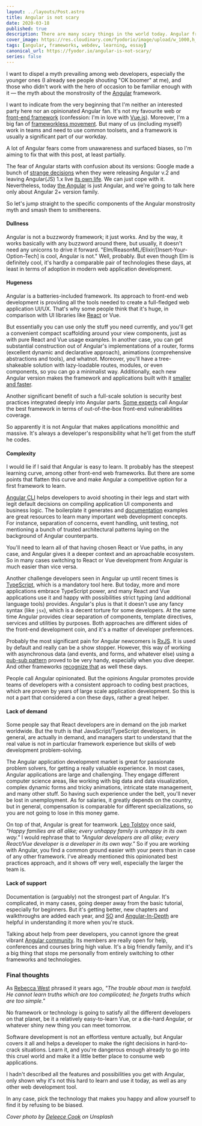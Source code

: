 ```yaml
---
layout: ../layouts/Post.astro
title: Angular is not scary
date: 2020-03-18
published: true
description: There are many scary things in the world today. Angular framework is not one of them, and here is why.
cover_image: https://res.cloudinary.com/fyodorio/image/upload/w_1000,h_420,c_fill,g_auto/v1584173614/deleece-cook-Sbzdce7DucU-unsplash_cnwvyl.jpg
tags: [angular, frameworks, webdev, learning, essay]
canonical_url: https://fyodor.io/angular-is-not-scary/
series: false
---
```


I want to dispel a myth prevailing among web developers, especially the younger ones (I already see people shouting "OK boomer" at me), and those who didn't work with the hero of occasion to be familiar enough with it — the myth about the monstrosity of the [Angular](https://angular.io) framework.

I want to indicate from the very beginning that I'm neither an interested party here nor an opinionated Angular fan. It's not my favourite web or [front-end framework](https://fyodor.io/marvelous-frameworks/) (confession: I'm in love with [Vue.js](https://vuejs.org)). Moreover, I'm a big fan of [frameworkless movement](http://frameworklessmovement.org). But many of us (including myself) work in teams and need to use common toolsets, and a framework is usually a significant part of our workday. 

A lot of Angular fears come from unawareness and surfaced biases, so I'm aiming to fix that with this post, at least partially.

The fear of Angular starts with confusion about its versions: Google made a bunch of [strange decisions](http://blog.angularjs.org/2016/09/angular2-final.html) when they were releasing Angular v.2 and leaving Angular(JS) 1.x live [its own life](https://angularjs.org). We can just cope with it. Nevertheless, today [the Angular](https://en.wikipedia.org/wiki/Angular_(web_framework)) is just Angular, and we're going to talk here only about Angular 2+ version family.

So let's jump straight to the specific components of the Angular monstrosity myth and smash them to smithereens.

#### Dullness 

Angular is not a buzzwordy framework; it just works. And by the way, it works basically with any buzzword around there, but usually, it doesn't need any unicorns to drive it forward. "Elm/ReasonML/Elixir/[Insert-Your-Option-Tech] is cool, Angular is not." Well, probably. But even though Elm is definitely cool, it's hardly a comparable pair of technologies these days, at least in terms of adoption in modern web application development.
 
#### Hugeness

Angular is a batteries-included framework. Its approach to front-end web development is providing all the tools needed to create a full-fledged web application UI/UX. That's why some people think that it's huge, in comparison with UI libraries like [React](https://reactjs.org) or Vue. 

But essentially you can use only the stuff you need currently, and you'll get a convenient compact scaffolding around your view components, just as with pure React and Vue usage examples. In another case, you can get substantial construction out of Angular's implementations of a router, forms (excellent dynamic and declarative approach), animations (comprehensive abstractions and tools), and whatnot. Moreover, you'll have a tree-shakeable solution with lazy-loadable routes, modules, or even components, so you can go a minimalist way. Additionally, each new Angular version makes the framework and applications built with it [smaller and faster](https://medium.com/abc-software-development/angular-9-faster-and-smaller-64fc21eaf760). 

Another significant benefit of such a full-scale solution is security best practices integrated deeply into Angular parts. [Some experts](https://twitter.com/PhilippeDeRyck) call Angular the best framework in terms of out-of-the-box front-end vulnerabilities coverage.

So apparently it is not Angular that makes applications monolithic and massive. It's always a developer's responsibility what he'll get from the stuff he codes.
 
#### Complexity

I would lie if I said that Angular is easy to learn. It probably has the steepest learning curve, among other front-end web frameworks. But there are some points that flatten this curve and make Angular a competitive option for a first framework to learn.

[Angular CLI](https://cli.angular.io) helps developers to avoid shooting in their legs and start with legit default decisions on compiling application UI components and business logic. The boilerplate it generates and [documentation](https://angular.io/docs) examples are great resources to learn many important web development concepts. For instance, separation of concerns, event handling, unit testing, not mentioning a bunch of trusted architectural patterns laying on the background of Angular counterparts.

You'll need to learn all of that having chosen React or Vue paths, in any case, and Angular gives it a deeper context and an aproachable ecosystem. So in many cases switching to React or Vue development from Angular is much easier than vice versa.

Another challenge developers seen in Angular up until recent times is [TypeScript](https://www.typescriptlang.org), which is a mandatory tool here. But today, more and more applications embrace TypeScript power, and many React and Vue applications use it and happy with possibilities strict typing (and additional language tools) provides. Angular's plus is that it doesn't use any fancy syntax (like `jsx`), which is a decent torture for some developers. At the same time Angular provides clear separation of components, template directives, services and utilities by purposes. Both approaches are different sides of the front-end development coin, and it's a matter of developer preferences.

Probably the most significant pain for Angular newcomers is [RxJS](https://rxjs.dev). It is used by default and really can be a show stopper. However, this way of working with asynchronous data (and events, and forms, and whatever else) using a [pub-sub pattern](https://en.wikipedia.org/wiki/Publish–subscribe_pattern) proved to be very handy, especially when you dive deeper. And other frameworks [recognize that](https://www.youtube.com/watch?v=rr4z4e83-Og) as well these days.

People call Angular opinionated. But the opinions Angular promotes provide teams of developers with a consistent approach to coding best practices, which are proven by years of large scale application development. So this is not a part that considered a con these days, rather a great helper.

#### Lack of demand

Some people say that React developers are in demand on the job market worldwide. But the truth is that JavaScript/TypeScript developers, in general, are actually in demand, and managers start to understand that the real value is not in particular framework experience but skills of web development problem-solving.

The Angular application development market is great for passionate problem solvers, for getting a really valuable experience. In most cases, Angular applications are large and challenging. They engage different computer science areas, like working with big data and data visualization, complex dynamic forms and tricky animations, intricate state management, and many other stuff. So having such experience under the belt, you'll never be lost in unemployment. As for salaries, it greatly depends on the country, but in general, compensation is comparable for different specializations, so you are not going to lose in this money game.

On top of that, Angular is great for teamwork. [Leo Tolstoy](https://en.wikipedia.org/wiki/Leo_Tolstoy) once said, _"Happy families are all alike; every unhappy family is unhappy in its own way."_ I would rephrase that to _"Angular developers are all alike; every React/Vue developer is a developer in its own way."_ So if you are working with Angular, you find a common ground easier with your peers than in case of any other framework. I've already mentioned this opinionated best practices approach, and it shows off very well, especially the larger the team is.
 
#### Lack of support

Documentation is (arguably) not the strongest part of Angular. It's complicated, in many cases, going deeper away from the basic tutorial, especially for beginners. But it's getting better, new chapters and walkthroughs are added each year, and [SO](https://stackoverflow.com/questions/tagged/angular) and [Angular-In-Depth](https://indepth.dev) are helpful in understanding it more when you're stuck. 

Talking about help from peer developers, you cannot ignore the great vibrant [Angular community](https://dev.to/angular). Its members are really open for help, conferences and courses bring high value. It's a big friendly family, and it's a big thing that stops me personally from entirely switching to other frameworks and technologies.
 
### Final thoughts 
As [Rebecca West](https://en.wikipedia.org/wiki/Rebecca_West) phrased it years ago, _"The trouble about man is twofold. He cannot learn truths which are too complicated; he forgets truths which are too simple."_

No framework or technology is going to satisfy all the different developers on that planet, be it a relatively easy-to-learn Vue, or a die-hard Angular, or whatever shiny new thing you can meet tomorrow. 

Software development is not an effortless venture actually, but Angular covers it all and helps a developer to make the right decisions in hard-to-crack situations. Learn it, and you're dangerous enough already to go into this cruel world and make it a little better place to consume web applications.

I hadn't described all the features and possibilities you get with Angular, only shown why it's not this hard to learn and use it today, as well as any other web development tool.

In any case, pick the technology that makes you happy and allow yourself to find it by refusing to be biased.
 
_Cover photo by [Deleece Cook](https://unsplash.com/@deleece) on Unsplash_

